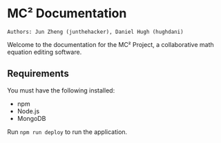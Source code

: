 # MC² Documentation

```
Authors: Jun Zheng (junthehacker), Daniel Hugh (hughdani)
```
Welcome to the documentation for the MC² Project, a collaborative math equation editing software.

## Requirements

You must have the following installed:

* npm
* Node.js
* MongoDB

Run `npm run deploy` to run the application.
